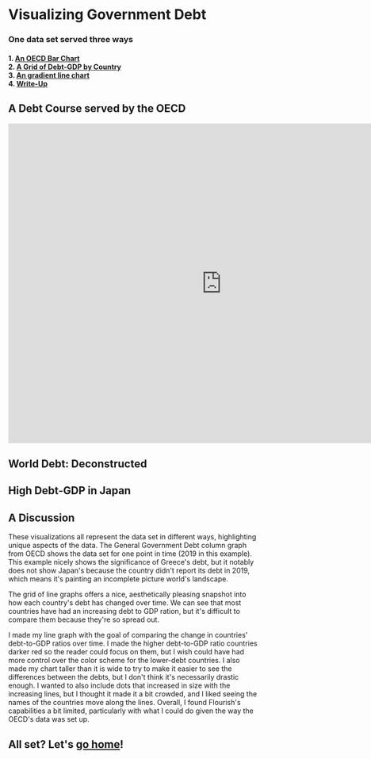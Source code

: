 <h1> Visualizing Government Debt</h1>
<h3> One data set served three ways </h3>
<h4>
1. <a href="#oecd">An OECD Bar Chart </a><br>
2. <a href="#grid">A Grid of Debt-GDP by Country </a><br>
3. <a href="#japan">An gradient line chart </a><br>
  4. <a href="#discussion">Write-Up</a>
  </h4>

<h2 id="oecd"> A Debt Course served by the OECD </h2>
<iframe src="https://data.oecd.org/chart/6gQd" width="860" height="645" style="border: 0" mozallowfullscreen="true" webkitallowfullscreen="true" allowfullscreen="true"><a href="https://data.oecd.org/chart/6gQd" target="_blank">OECD Chart: General government debt, Total, % of GDP, Annual, 2019</a></iframe>

<h2 id="grid"> World Debt: Deconstructed </h2>
<div class="flourish-embed flourish-chart" data-src="visualisation/5297763"><script src="https://public.flourish.studio/resources/embed.js"></script></div>

<h2 id="japan"> High Debt-GDP in Japan </h2>
<div class="flourish-embed flourish-scatter" data-src="visualisation/5298172" data-width="50%" align="left"><script src="https://public.flourish.studio/resources/embed.js"></script></div>

<h2 id="discussion"> A Discussion </h2> 
<p> These visualizations all represent the data set in different ways, highlighting unique aspects of the data. The General Government Debt column graph from OECD shows the data set for one point in time (2019 in this example). This example nicely shows the significance of Greece's debt, but it notably does not show Japan's because the country didn't report its debt in 2019, which means it's painting an incomplete picture world's landscape.
  
The grid of line graphs offers a nice, aesthetically pleasing snapshot into how each country's debt has changed over time. We can see that most countries have had an increasing debt to GDP ration, but it's difficult to compare them because they're so spread out.

I made my line graph with the goal of comparing the change in countries' debt-to-GDP ratios over time. I made the higher debt-to-GDP ratio countries darker red so the reader could focus on them, but I wish could have had more control over the color scheme for the lower-debt countries.  I also made my chart taller than it is wide to try to make it easier to see the differences between the debts, but I don't think it's necessarily drastic enough. I wanted to also include dots that increased in size with the increasing lines, but I thought it made it a bit crowded, and I liked seeing the names of the countries move along the lines. Overall, I found Flourish's capabilities a bit limited, particularly with what I could do given the way the OECD's data was set up.
  
<h2> All set? Let's <a href= "/portfolio">go home</a>! </h2>
